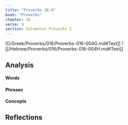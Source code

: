 ```yaml
---
title: "Proverbs 16:4"
book: "Proverbs"
chapter: 16
verse: 4
section: Solomonic Proverbs 1
---
```

![[/Greek/Proverbs/016/Proverbs-016-004G.md#Text]]
![[/Hebrew/Proverbs/016/Proverbs-016-004H.md#Text]]

## Analysis

#### Words

#### Phrases

#### Concepts

## Reflections
